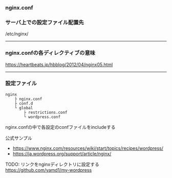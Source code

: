 ### nginx.conf
<!-- {ISSUEタイトル}.md になります -->
<!-- ISSUEラベル名に対応するディレクトリに格納されます -->
<!-- ISSUEタイトルに`###`を足して、descriptionの1行目に自動追記します -->
### サーバ上での設定ファイル配置先
/etc/nginx/

---
### nginx.confの各ディレクティブの意味
https://heartbeats.jp/hbblog/2012/04/nginx05.html

---
### 設定ファイル
```
nginx
    ├ nginx.conf
    ├ conf.d
    └ global
        ├ restrictions.conf
        └ wordpress.conf
```

nginx.confの中で各設定のconfファイルをincludeする

公式サンプル
- https://www.nginx.com/resources/wiki/start/topics/recipes/wordpress/
- https://ja.wordpress.org/support/article/nginx/

TODO: リンクをnginxディレクトリに設定する  
https://github.com/yamd1/my-wordpress  
